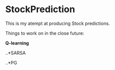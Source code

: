 # StockPrediction

This is my atempt at producing Stock predictions. 

Things to work on in the close future:


__Q-learning__


..*SARSA
  
  
..*PG
